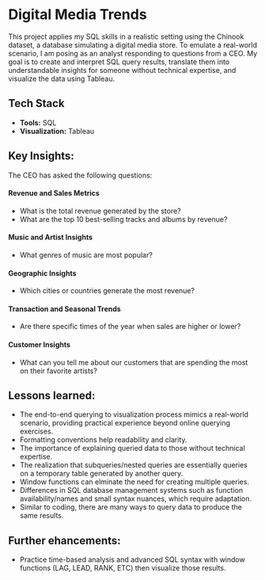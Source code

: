 # Digital Media Trends

This project applies my SQL skills in a realistic setting using the Chinook dataset, a database simulating a digital media store. To emulate a real-world scenario, I am posing as an analyst responding to questions from a CEO. My goal is to create and interpret SQL query results, translate them into understandable insights for someone without technical expertise, and visualize the data using Tableau.

## Tech Stack
- **Tools:** SQL
- **Visualization:** Tableau


## Key Insights:
The CEO has asked the following questions:
#### Revenue and Sales Metrics
- What is the total revenue generated by the store?
- What are the top 10 best-selling tracks and albums by revenue?

#### Music and Artist Insights
- What genres of music are most popular?

#### Geographic Insights
- Which cities or countries generate the most revenue?

#### Transaction and Seasonal Trends
- Are there specific times of the year when sales are higher or lower?

#### Customer Insights
- What can you tell me about our customers that are spending the most on their favorite artists?

## Lessons learned:
- The end-to-end querying to visualization process mimics a real-world scenario, providing practical experience beyond online querying exercises.
- Formatting conventions help readability and clarity.
- The importance of explaining queried data to those without technical expertise.
- The realization that subqueries/nested queries are essentially queries on a temporary table generated by another query.
- Window functions can elminate the need for creating multiple queries. 
- Differences in SQL database management systems such as function availability/names and small syntax nuances, which require adaptation.
- Similar to coding, there are many ways to query data to produce the same results.

## Further ehancements:
- Practice time-based analysis and advanced SQL syntax with window functions (LAG, LEAD, RANK, ETC) then visualize those results.